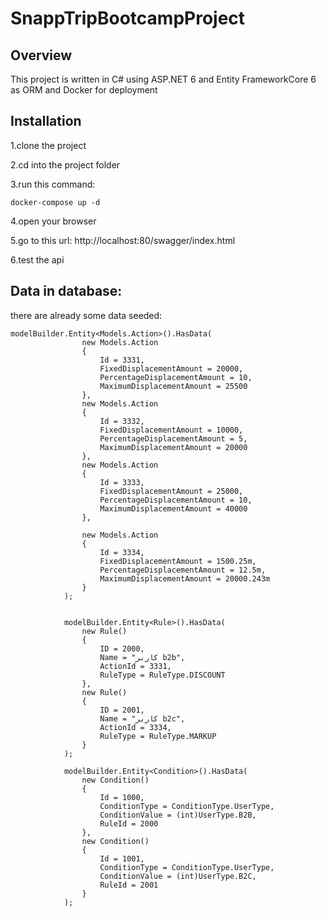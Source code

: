 # SnappTripBootcampProject

## Overview

This project is written in C# using ASP.NET 6 and Entity FrameworkCore 6 as ORM and Docker for deployment

## Installation

1.clone the project

2.cd into the project folder

3.run this command:

```
docker-compose up -d
```

4.open your browser

5.go to this url:
http://localhost:80/swagger/index.html

6.test the api


## Data in database:

there are already some data seeded:

```
modelBuilder.Entity<Models.Action>().HasData(
                new Models.Action
                {
                    Id = 3331,
                    FixedDisplacementAmount = 20000,
                    PercentageDisplacementAmount = 10,
                    MaximumDisplacementAmount = 25500
                },
                new Models.Action
                {
                    Id = 3332,
                    FixedDisplacementAmount = 10000,
                    PercentageDisplacementAmount = 5,
                    MaximumDisplacementAmount = 20000
                },
                new Models.Action
                {
                    Id = 3333,
                    FixedDisplacementAmount = 25000,
                    PercentageDisplacementAmount = 10,
                    MaximumDisplacementAmount = 40000
                },

                new Models.Action
                {
                    Id = 3334,
                    FixedDisplacementAmount = 1500.25m,
                    PercentageDisplacementAmount = 12.5m,
                    MaximumDisplacementAmount = 20000.243m
                }
            );


            modelBuilder.Entity<Rule>().HasData(
                new Rule()
                {
                    ID = 2000,
                    Name = "کاربر b2b",
                    ActionId = 3331,
                    RuleType = RuleType.DISCOUNT
                },
                new Rule()
                {
                    ID = 2001,
                    Name = "کاربر b2c",
                    ActionId = 3334,
                    RuleType = RuleType.MARKUP
                }
            );

            modelBuilder.Entity<Condition>().HasData(
                new Condition()
                {
                    Id = 1000,
                    ConditionType = ConditionType.UserType,
                    ConditionValue = (int)UserType.B2B,
                    RuleId = 2000
                },
                new Condition()
                {
                    Id = 1001,
                    ConditionType = ConditionType.UserType,
                    ConditionValue = (int)UserType.B2C,
                    RuleId = 2001
                }
            );
```
